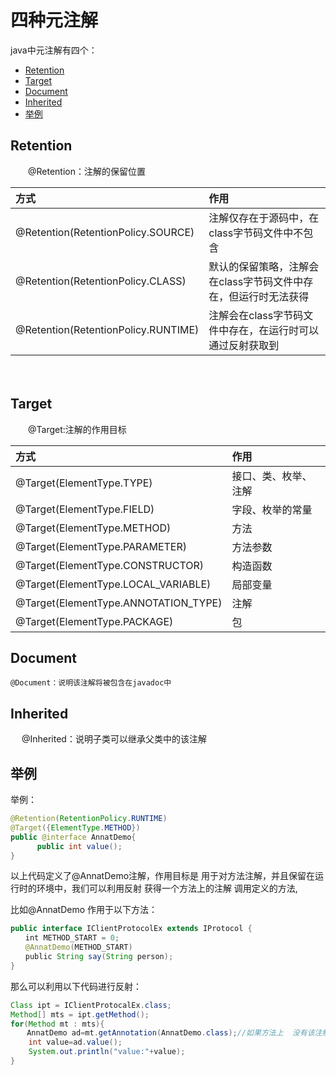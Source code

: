 # 四种元注解

java中元注解有四个： 
+ [Retention](#Retention) 
+ [Target](#Target) 
+ [Document](#Document) 
+ [Inherited](#Inherited) 
+ [举例](#举例) 


## Retention
　　@Retention：注解的保留位置

|方式|作用|
|:-|:-|
|@Retention(RetentionPolicy.SOURCE)   | 注解仅存在于源码中，在class字节码文件中不包含|
|@Retention(RetentionPolicy.CLASS)    | 默认的保留策略，注解会在class字节码文件中存在，但运行时无法获得|
|@Retention(RetentionPolicy.RUNTIME)  | 注解会在class字节码文件中存在，在运行时可以通过反射获取到|
　　
## Target
　　@Target:注解的作用目标

|方式|作用|
|:-|:-|
|@Target(ElementType.TYPE)              | 接口、类、枚举、注解|
|@Target(ElementType.FIELD)             | 字段、枚举的常量|
|@Target(ElementType.METHOD)            | 方法|
|@Target(ElementType.PARAMETER)         | 方法参数|
|@Target(ElementType.CONSTRUCTOR)       | 构造函数|
|@Target(ElementType.LOCAL_VARIABLE)    | 局部变量|
|@Target(ElementType.ANNOTATION_TYPE)   | 注解|
|@Target(ElementType.PACKAGE)           | 包   |
 
## Document
    @Document：说明该注解将被包含在javadoc中
 
## Inherited
　  @Inherited：说明子类可以继承父类中的该注解
 
## 举例
举例：
~~~ java
@Retention(RetentionPolicy.RUNTIME)
@Target({ElementType.METHOD})
public @interface AnnatDemo{
　　　 public int value();
}
~~~
以上代码定义了@AnnatDemo注解，作用目标是 用于对方法注解，并且保留在运行时的环境中，我们可以利用反射 获得一个方法上的注解  调用定义的方法,
 
比如@AnnatDemo 作用于以下方法：
~~~ java
public interface IClientProtocolEx extends IProtocol {
　　int METHOD_START = 0;
　　@AnnatDemo(METHOD_START)
　　public String say(String person);
}
~~~
 
那么可以利用以下代码进行反射：

~~~ java
Class ipt = IClientProtocalEx.class;
Method[] mts = ipt.getMethod();
for(Method mt : mts){
　  AnnatDemo ad=mt.getAnnotation(AnnatDemo.class);//如果方法上  没有该注解  则返回null
    int value=ad.value();
    System.out.println("value:"+value);
}
~~~